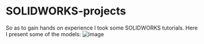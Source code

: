 # SOLIDWORKS-projects
So as to gain hands on experience I took some SOLIDWORKS tutorials.
Here I present some of the models:
![image](https://github.com/user-attachments/assets/c60fe37b-24eb-4fe5-b0f9-ef4c6d82a58a)

